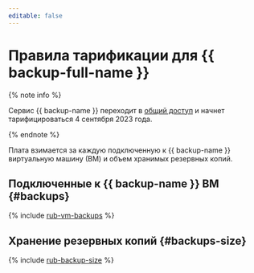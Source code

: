 ```yaml
---
editable: false
---
```


# Правила тарификации для {{ backup-full-name }}

{% note info %}

Сервис {{ backup-name }} переходит в [общий доступ](../overview/concepts/launch-stages.md) и начнет тарифицироваться 4 сентября 2023 года.

{% endnote %}

Плата взимается за каждую подключенную к {{ backup-name }} виртуальную машину (ВМ) и объем хранимых резервных копий.

## Подключенные к {{ backup-name }} ВМ {#backups}



{% include [rub-vm-backups](../_pricing/backup/rub-vm-backups.md) %}





## Хранение резервных копий {#backups-size}



{% include [rub-backup-size](../_pricing/backup/rub-backup-size.md) %}



